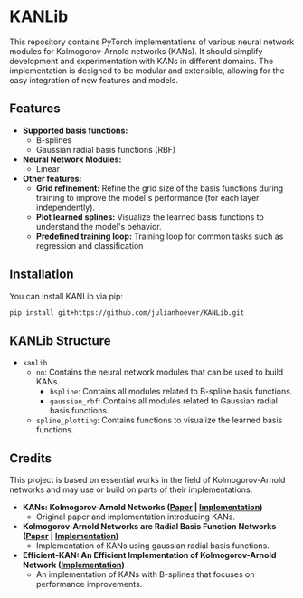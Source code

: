 # KANLib

This repository contains PyTorch implementations of various neural network modules for Kolmogorov-Arnold networks (KANs). It should simplify development and experimentation with KANs in different domains. The implementation is designed to be modular and extensible, allowing for the easy integration of new features and models.

## Features

- **Supported basis functions:**
    - B-splines
    - Gaussian radial basis functions (RBF)
- **Neural Network Modules:**
    - Linear
- **Other features:**
    - **Grid refinement:** Refine the grid size of the basis functions during training to improve the model's performance (for each layer independently).
    - **Plot learned splines:** Visualize the learned basis functions to understand the model's behavior.
    - **Predefined training loop:** Training loop for common tasks such as regression and classification

## Installation

You can install KANLib via pip:

```bash
pip install git+https://github.com/julianhoever/KANLib.git
```

## KANLib Structure

- `kanlib`
    - `nn`: Contains the neural network modules that can be used to build KANs.
        - `bspline`: Contains all modules related to B-spline basis functions.
        - `gaussian_rbf`: Contains all modules related to Gaussian radial basis functions.
    - `spline_plotting`: Contains functions to visualize the learned basis functions.

## Credits

This project is based on essential works in the field of Kolmogorov-Arnold networks and may use or build on parts of their implementations:

- **KANs: Kolmogorov-Arnold Networks ([Paper](https://arxiv.org/abs/2404.19756) | [Implementation](https://github.com/KindXiaoming/pykan))**
    - Original paper and implementation introducing KANs.
- **Kolmogorov-Arnold Networks are Radial Basis Function Networks ([Paper](https://arxiv.org/abs/2405.06721) | [Implementation](https://github.com/ZiyaoLi/fast-kan))**
    - Implementation of KANs using gaussian radial basis functions.
- **Efficient-KAN: An Efficient Implementation of Kolmogorov-Arnold Network ([Implementation](https://github.com/Blealtan/efficient-kan))**
    - An implementation of KANs with B-splines that focuses on performance improvements.